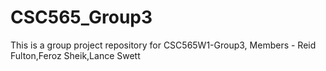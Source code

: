 # CSC565_Group3
This is a group project repository for CSC565W1-Group3, Members - Reid Fulton,Feroz Sheik,Lance Swett 
